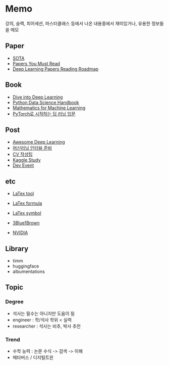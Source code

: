 # Memo
강의, 슬랙, 피어세션, 마스터클래스 등에서 나온 내용중에서 재미있거나, 유용한 정보들을 메모  


## Paper
- [SOTA](https://paperswithcode.com/sota)
- [Papers You Must Read](https://www.notion.so/c3b3474d18ef4304b23ea360367a5137?v=5d763ad5773f44eb950f49de7d7671bd)
- [Deep Learning Papers Reading Roadmap](https://github.com/floodsung/Deep-Learning-Papers-Reading-Roadmap)


## Book
- [Dive into Deep Learning](https://d2l.ai/)
- [Python Data Science Handbook](https://jakevdp.github.io/PythonDataScienceHandbook/)
- [Mathematics for Machine Learning](https://mml-book.github.io/)
- [PyTorch로 시작하는 딥 러닝 입문](https://wikidocs.net/book/2788)


## Post
- [Awesome Deep Learning](https://github.com/ChristosChristofidis/awesome-deep-learning)
- [머신러닝 인터뷰 준비](https://docs.google.com/document/d/10bJK8S4T7sBIP-pzdQm9xRpW0HcLsrh6D047pE_kFE8/edit) 
- [CV 작성팁](https://sujinlee.me/entry-level-en-resume/)
- [Kaggle Study](https://kaggle-kr.tistory.com/32)
- [Dev Event](https://github.com/brave-people/Dev-Event)

## etc
- [LaTex tool](http://www.hostmath.com/)
- [LaTex formula](https://en.wikipedia.org/wiki/Help:Displaying_a_formula)
- [LaTex symbol](https://en.wikipedia.org/wiki/List_of_mathematical_symbols_by_subject)
- [3Blue1Brown](https://www.youtube.com/playlist?list=PLZHQObOWTQDPD3MizzM2xVFitgF8hE_ab)

- [NVIDIA](https://developer.nvidia.com/deep-learning-performance-training-inference)

## Library
- timm
- huggingface
- albumentations

## Topic
### Degree
- 석사는 필수는 아니지만 도움이 됨  
- engineer : 학/석사 학위 < 실력
- researcher : 석사는 비추, 박사 추천  

### Trend
- 수학 능력 : 논문 수식 -> 검색 -> 이해
- 메타버스 / 디지털트윈

